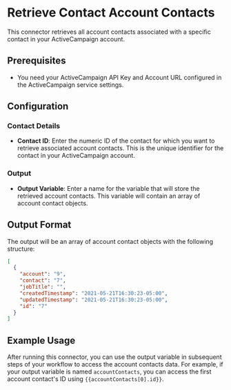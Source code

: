 # Retrieve Contact Account Contacts

This connector retrieves all account contacts associated with a specific contact in your ActiveCampaign account.

## Prerequisites

- You need your ActiveCampaign API Key and Account URL configured in the ActiveCampaign service settings.

## Configuration

### Contact Details

- **Contact ID**: Enter the numeric ID of the contact for which you want to retrieve associated account contacts. This is the unique identifier for the contact in your ActiveCampaign account.

### Output

- **Output Variable**: Enter a name for the variable that will store the retrieved account contacts. This variable will contain an array of account contact objects.

## Output Format

The output will be an array of account contact objects with the following structure:

```json
[
  {
    "account": "9",
    "contact": "7",
    "jobTitle": "",
    "createdTimestamp": "2021-05-21T16:30:23-05:00",
    "updatedTimestamp": "2021-05-21T16:30:23-05:00",
    "id": "7"
  }
]
```

## Example Usage

After running this connector, you can use the output variable in subsequent steps of your workflow to access the account contacts data. For example, if your output variable is named `accountContacts`, you can access the first account contact's ID using `{{accountContacts[0].id}}`.